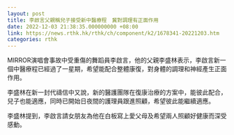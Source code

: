 ```yaml
---
layout: post
title: 李啟言父親稱兒子接受新中醫療程　冀對調理有正面作用
date: 2022-12-03 21:38:35.000000000 +08:00
link: https://news.rthk.hk/rthk/ch/component/k2/1678341-20221203.htm
categories: rthk
---
```


MIRROR演唱會事故中受重傷的舞蹈員李啟言，他的父親李盛林表示，李啟言新一個中醫療程已經過了一星期，希望能配合整體康復，對身體的調理和神經產生正面作用。

李盛林在新一封代禱信中又說，新的醫護團隊在復康治療的方案中，能彼此配合，兒子也能適應，同時已開始日夜間的護理員跟進照顧，希望彼此能繼續適應。

李盛林提到，李啟言請女朋友為他在白板寫上愛父母及希望兩人照顧好健康而深受感動。

